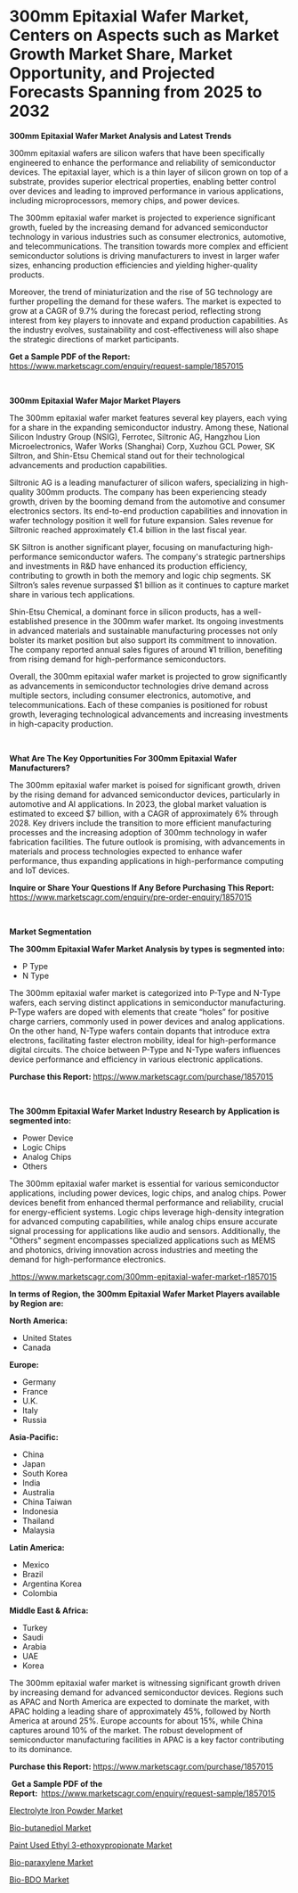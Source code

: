 <p><h1>300mm Epitaxial Wafer Market, Centers on Aspects such as Market Growth Market Share, Market Opportunity, and Projected Forecasts Spanning from 2025 to 2032</h1></p><p><strong>300mm Epitaxial Wafer Market Analysis and Latest Trends</strong></p>
<p><p>300mm epitaxial wafers are silicon wafers that have been specifically engineered to enhance the performance and reliability of semiconductor devices. The epitaxial layer, which is a thin layer of silicon grown on top of a substrate, provides superior electrical properties, enabling better control over devices and leading to improved performance in various applications, including microprocessors, memory chips, and power devices.</p><p>The 300mm epitaxial wafer market is projected to experience significant growth, fueled by the increasing demand for advanced semiconductor technology in various industries such as consumer electronics, automotive, and telecommunications. The transition towards more complex and efficient semiconductor solutions is driving manufacturers to invest in larger wafer sizes, enhancing production efficiencies and yielding higher-quality products.</p><p>Moreover, the trend of miniaturization and the rise of 5G technology are further propelling the demand for these wafers. The market is expected to grow at a CAGR of 9.7% during the forecast period, reflecting strong interest from key players to innovate and expand production capabilities. As the industry evolves, sustainability and cost-effectiveness will also shape the strategic directions of market participants.</p></p>
<p><strong>Get a Sample PDF of the Report:&nbsp;</strong> <a href="https://www.marketscagr.com/enquiry/request-sample/1857015?utm_campaign=1743&utm_medium=2&utm_source=Github&utm_content=ia&utm_term=08012025&utm_id=300mm-epitaxial-wafer">https://www.marketscagr.com/enquiry/request-sample/1857015</a></p>
<p>&nbsp;</p>
<p><strong>300mm Epitaxial Wafer Major Market Players</strong></p>
<p><p>The 300mm epitaxial wafer market features several key players, each vying for a share in the expanding semiconductor industry. Among these, National Silicon Industry Group (NSIG), Ferrotec, Siltronic AG, Hangzhou Lion Microelectronics, Wafer Works (Shanghai) Corp, Xuzhou GCL Power, SK Siltron, and Shin-Etsu Chemical stand out for their technological advancements and production capabilities.</p><p>Siltronic AG is a leading manufacturer of silicon wafers, specializing in high-quality 300mm products. The company has been experiencing steady growth, driven by the booming demand from the automotive and consumer electronics sectors. Its end-to-end production capabilities and innovation in wafer technology position it well for future expansion. Sales revenue for Siltronic reached approximately €1.4 billion in the last fiscal year.</p><p>SK Siltron is another significant player, focusing on manufacturing high-performance semiconductor wafers. The company's strategic partnerships and investments in R&D have enhanced its production efficiency, contributing to growth in both the memory and logic chip segments. SK Siltron’s sales revenue surpassed $1 billion as it continues to capture market share in various tech applications.</p><p>Shin-Etsu Chemical, a dominant force in silicon products, has a well-established presence in the 300mm wafer market. Its ongoing investments in advanced materials and sustainable manufacturing processes not only bolster its market position but also support its commitment to innovation. The company reported annual sales figures of around ¥1 trillion, benefiting from rising demand for high-performance semiconductors.</p><p>Overall, the 300mm epitaxial wafer market is projected to grow significantly as advancements in semiconductor technologies drive demand across multiple sectors, including consumer electronics, automotive, and telecommunications. Each of these companies is positioned for robust growth, leveraging technological advancements and increasing investments in high-capacity production.</p></p>
<p>&nbsp;</p>
<p><strong>What Are The Key Opportunities For 300mm Epitaxial Wafer Manufacturers?</strong></p>
<p><p>The 300mm epitaxial wafer market is poised for significant growth, driven by the rising demand for advanced semiconductor devices, particularly in automotive and AI applications. In 2023, the global market valuation is estimated to exceed $7 billion, with a CAGR of approximately 6% through 2028. Key drivers include the transition to more efficient manufacturing processes and the increasing adoption of 300mm technology in wafer fabrication facilities. The future outlook is promising, with advancements in materials and process technologies expected to enhance wafer performance, thus expanding applications in high-performance computing and IoT devices.</p></p>
<p><strong>Inquire or Share Your Questions If Any Before Purchasing This Report:</strong> <a href="https://www.marketscagr.com/enquiry/pre-order-enquiry/1857015?utm_campaign=1743&utm_medium=2&utm_source=Github&utm_content=ia&utm_term=08012025&utm_id=300mm-epitaxial-wafer">https://www.marketscagr.com/enquiry/pre-order-enquiry/1857015</a></p>
<p>&nbsp;</p>
<p><strong>Market Segmentation</strong></p>
<p><strong>The 300mm Epitaxial Wafer Market Analysis by types is segmented into:</strong></p>
<p><ul><li>P Type</li><li>N Type</li></ul></p>
<p><p>The 300mm epitaxial wafer market is categorized into P-Type and N-Type wafers, each serving distinct applications in semiconductor manufacturing. P-Type wafers are doped with elements that create “holes” for positive charge carriers, commonly used in power devices and analog applications. On the other hand, N-Type wafers contain dopants that introduce extra electrons, facilitating faster electron mobility, ideal for high-performance digital circuits. The choice between P-Type and N-Type wafers influences device performance and efficiency in various electronic applications.</p></p>
<p><strong>Purchase this Report:&nbsp;</strong><a href="https://www.marketscagr.com/purchase/1857015?utm_campaign=1743&utm_medium=2&utm_source=Github&utm_content=ia&utm_term=08012025&utm_id=300mm-epitaxial-wafer">https://www.marketscagr.com/purchase/1857015</a></p>
<p>&nbsp;</p>
<p><strong>The 300mm Epitaxial Wafer Market Industry Research by Application is segmented into:</strong></p>
<p><ul><li>Power Device</li><li>Logic Chips</li><li>Analog Chips</li><li>Others</li></ul></p>
<p><p>The 300mm epitaxial wafer market is essential for various semiconductor applications, including power devices, logic chips, and analog chips. Power devices benefit from enhanced thermal performance and reliability, crucial for energy-efficient systems. Logic chips leverage high-density integration for advanced computing capabilities, while analog chips ensure accurate signal processing for applications like audio and sensors. Additionally, the "Others" segment encompasses specialized applications such as MEMS and photonics, driving innovation across industries and meeting the demand for high-performance electronics.</p></p>
<p><a href="https://www.marketscagr.com/300mm-epitaxial-wafer-market-r1857015?utm_campaign=1743&utm_medium=2&utm_source=Github&utm_content=ia&utm_term=08012025&utm_id=300mm-epitaxial-wafer">&nbsp;https://www.marketscagr.com/300mm-epitaxial-wafer-market-r1857015</a></p>
<p><strong>In terms of Region, the 300mm Epitaxial Wafer Market Players available by Region are:</strong></p>
<p>
    <p> <strong> North America: </strong>
        <ul>
            <li>United States</li>
            <li>Canada</li>
        </ul>
        </p> 
    <p> <strong> Europe: </strong>
        <ul>
            <li>Germany</li>
            <li>France</li>
            <li>U.K.</li>
            <li>Italy</li>
            <li>Russia</li>
        </ul>
        </p> 
    <p> <strong> Asia-Pacific: </strong>
        <ul>
            <li>China</li>
            <li>Japan</li>
            <li>South Korea</li>
            <li>India</li>
            <li>Australia</li>
            <li>China Taiwan</li>
            <li>Indonesia</li>
            <li>Thailand</li>
            <li>Malaysia</li>
        </ul>
        </p> 
    <p> <strong> Latin America: </strong>
        <ul>
            <li>Mexico</li>
            <li>Brazil</li>
            <li>Argentina Korea</li>
            <li>Colombia</li>
        </ul>
        </p> 
    <p> <strong> Middle East & Africa: </strong>
        <ul>
            <li>Turkey</li>
            <li>Saudi</li>
            <li>Arabia</li>
            <li>UAE</li>
            <li>Korea</li>
        </ul>
    </p>
    </p>
<p><p>The 300mm epitaxial wafer market is witnessing significant growth driven by increasing demand for advanced semiconductor devices. Regions such as APAC and North America are expected to dominate the market, with APAC holding a leading share of approximately 45%, followed by North America at around 25%. Europe accounts for about 15%, while China captures around 10% of the market. The robust development of semiconductor manufacturing facilities in APAC is a key factor contributing to its dominance.</p></p>
<p><strong>Purchase this Report: </strong><a href="https://www.marketscagr.com/purchase/1857015?utm_campaign=1743&utm_medium=2&utm_source=Github&utm_content=ia&utm_term=08012025&utm_id=300mm-epitaxial-wafer">https://www.marketscagr.com/purchase/1857015</a></p>
<p>&nbsp;<strong>Get a Sample PDF of the Report:&nbsp;&nbsp;</strong><a href="https://www.marketscagr.com/enquiry/request-sample/1857015?utm_campaign=1743&utm_medium=2&utm_source=Github&utm_content=ia&utm_term=08012025&utm_id=300mm-epitaxial-wafer">https://www.marketscagr.com/enquiry/request-sample/1857015</a></p>
<p><strong></strong></p>
<p><p><a href="https://www.linkedin.com/pulse/significant-competition-expected-electrolyte-iron-powder-market-nr6pf?utm_campaign=1743&utm_medium=2&utm_source=Github&utm_content=ia&utm_term=08012025&utm_id=300mm-epitaxial-wafer">Electrolyte Iron Powder Market</a></p><p><a href="https://www.linkedin.com/pulse/global-bio-butanediol-market-size-share-projected-49-cagr-growth-uahcf?utm_campaign=1743&utm_medium=2&utm_source=Github&utm_content=ia&utm_term=08012025&utm_id=300mm-epitaxial-wafer">Bio-butanediol Market</a></p><p><a href="https://www.linkedin.com/pulse/report-covers-paint-used-ethyl-3-ethoxypropionate-market-80zac?utm_campaign=1743&utm_medium=2&utm_source=Github&utm_content=ia&utm_term=08012025&utm_id=300mm-epitaxial-wafer">Paint Used Ethyl 3-ethoxypropionate Market</a></p><p><a href="https://www.linkedin.com/pulse/bio-paraxylene-market-size-estimated-grow-cagr-148-from-2025-41uqc?utm_campaign=1743&utm_medium=2&utm_source=Github&utm_content=ia&utm_term=08012025&utm_id=300mm-epitaxial-wafer">Bio-paraxylene Market</a></p><p><a href="https://www.linkedin.com/pulse/bio-bdo-market-size-demand-supply-situation-share-volume-j8zlc?utm_campaign=1743&utm_medium=2&utm_source=Github&utm_content=ia&utm_term=08012025&utm_id=300mm-epitaxial-wafer">Bio-BDO Market</a></p></p>